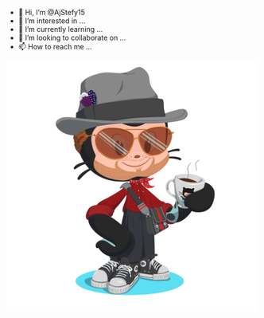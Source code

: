 - 👋 Hi, I’m @AjStefy15                                                                                                                        
- 👀 I’m interested in ...
- 🌱 I’m currently learning ...
- 💞️ I’m looking to collaborate on ...
- 📫 How to reach me ...


![ My-awesome-Mona-The-Octocat](https://github.com/AjStefy15/My-awesome-Mona-The-Octocat/blob/32f055aac883fd00faa046c88b2cca247f6d4ce3/octocat-1704380347319.png)


<!---
AjStefy15/AjStefy15 is a ✨ special ✨ repository because its `README.md` (this file) appears on your GitHub profile.
You can click the Preview link to take a look at your changes.
--->

